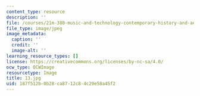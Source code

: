 ```yaml
---
content_type: resource
description: ''
file: /courses/21m-380-music-and-technology-contemporary-history-and-aesthetics-fall-2009/187f512b0b28ca8712c84c29e58a45f2_13.jpg
file_type: image/jpeg
image_metadata:
  caption: ''
  credit: ''
  image-alt: ''
learning_resource_types: []
license: https://creativecommons.org/licenses/by-nc-sa/4.0/
ocw_type: OCWImage
resourcetype: Image
title: 13.jpg
uid: 187f512b-0b28-ca87-12c8-4c29e58a45f2
---
```

